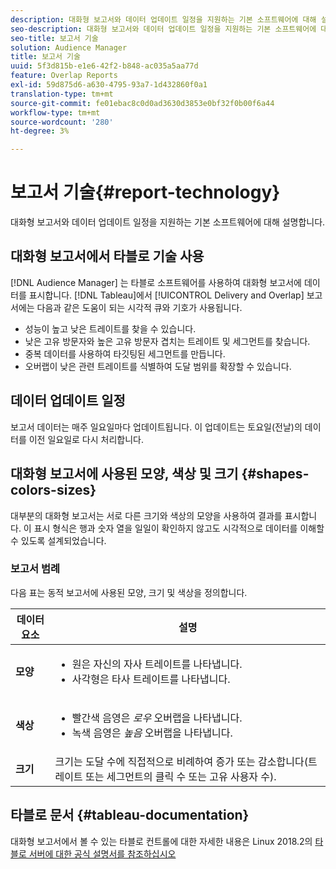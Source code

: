 ```yaml
---
description: 대화형 보고서와 데이터 업데이트 일정을 지원하는 기본 소프트웨어에 대해 설명합니다.
seo-description: 대화형 보고서와 데이터 업데이트 일정을 지원하는 기본 소프트웨어에 대해 설명합니다.
seo-title: 보고서 기술
solution: Audience Manager
title: 보고서 기술
uuid: 5f3d815b-e1e6-42f2-b848-ac035a5aa77d
feature: Overlap Reports
exl-id: 59d875d6-a630-4795-93a7-1d432860f0a1
translation-type: tm+mt
source-git-commit: fe01ebac8c0d0ad3630d3853e0bf32f0b00f6a44
workflow-type: tm+mt
source-wordcount: '280'
ht-degree: 3%

---
```


# 보고서 기술{#report-technology}

대화형 보고서와 데이터 업데이트 일정을 지원하는 기본 소프트웨어에 대해 설명합니다.

<!-- 

c_report_technology.xml

 -->

## 대화형 보고서에서 타블로 기술 사용

[!DNL Audience Manager] 는  [](https://www.tableausoftware.com/) 타블로 소프트웨어를 사용하여 대화형 보고서에 데이터를 표시합니다. [!DNL Tableau]에서 [!UICONTROL Delivery and Overlap] 보고서에는 다음과 같은 도움이 되는 시각적 큐와 기호가 사용됩니다.

* 성능이 높고 낮은 트레이트를 찾을 수 있습니다.
* 낮은 고유 방문자와 높은 고유 방문자 겹치는 트레이트 및 세그먼트를 찾습니다.
* 중복 데이터를 사용하여 타깃팅된 세그먼트를 만듭니다.
* 오버랩이 낮은 관련 트레이트를 식별하여 도달 범위를 확장할 수 있습니다.

## 데이터 업데이트 일정

보고서 데이터는 매주 일요일마다 업데이트됩니다. 이 업데이트는 토요일(전날)의 데이터를 이전 일요일로 다시 처리합니다.

## 대화형 보고서에 사용된 모양, 색상 및 크기 {#shapes-colors-sizes}

대부분의 대화형 보고서는 서로 다른 크기와 색상의 모양을 사용하여 결과를 표시합니다. 이 표시 형식은 행과 숫자 열을 일일이 확인하지 않고도 시각적으로 데이터를 이해할 수 있도록 설계되었습니다.

<!-- 

r_legend.xml

 -->

### 보고서 범례

다음 표는 동적 보고서에 사용된 모양, 크기 및 색상을 정의합니다.

<table id="table_EC180A96E3784FC6B81FCFB546C4A3FA"> 
 <thead> 
  <tr> 
   <th colname="col1" class="entry"> 데이터 요소 </th> 
   <th colname="col2" class="entry"> 설명 </th> 
  </tr> 
 </thead>
 <tbody> 
  <tr> 
   <td colname="col1"> <b>모양</b> </td> 
   <td colname="col2"> 
    <ul id="ul_076773ABD0BB4CE6834ACFA8B3D6AC2E"> 
     <li id="li_BBAB37A6EC1549B48C0E4D3BFAF7062C">원은 자신의 자사 트레이트를 나타냅니다. </li> 
     <li id="li_371331AE984A4A999CE0596EA13987E0">사각형은 타사 트레이트를 나타냅니다. </li> 
    </ul> </td> 
  </tr> 
  <tr> 
   <td colname="col1"> <b>색상</b> </td> 
   <td colname="col2"> 
    <ul id="ul_F5D243297F0C4E5A8EDCBD28A548869E"> 
     <li id="li_332EB873A35440E6BB6093E36A0FAC3D">빨간색 음영은 <i>로우</i> 오버랩을 나타냅니다. </li> 
     <li id="li_29DFDB1218DF4069B5DCFF841D48EF56">녹색 음영은 <i>높음</i> 오버랩을 나타냅니다. </li> 
    </ul> </td> 
  </tr> 
  <tr> 
   <td colname="col1"> <b>크기</b> </td> 
   <td colname="col2"> 크기는 도달 수에 직접적으로 비례하여 증가 또는 감소합니다(트레이트 또는 세그먼트의 클릭 수 또는 고유 사용자 수). </td> 
  </tr> 
 </tbody> 
</table>

## 타블로 문서 {#tableau-documentation}

대화형 보고서에서 볼 수 있는 타블로 컨트롤에 대한 자세한 내용은 Linux 2018.2의 [타블로 서버에 대한 공식 설명서를 참조하십시오](https://help.tableau.com/v2018.2/server-linux/en-us/get_started_server.htm)
